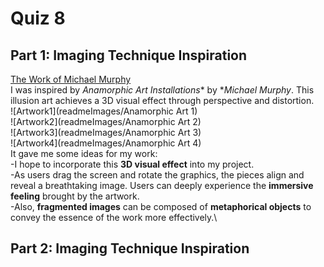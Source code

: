 # Quiz 8
## Part 1: Imaging Technique Inspiration
[The Work of Michael Murphy](https://www.perceptualart.com/)\
I was inspired by *Anamorphic Art Installations** by **Michael Murphy*. This illusion art achieves a 3D visual effect through perspective and distortion.\
![Artwork1](readmeImages/Anamorphic Art 1)\
![Artwork2](readmeImages/Anamorphic Art 2)\
![Artwork3](readmeImages/Anamorphic Art 3)\
![Artwork4](readmeImages/Anamorphic Art 4)\
It gave me some ideas for my work:\
-I hope to incorporate this **3D visual effect** into my project.\
-As users drag the screen and rotate the graphics, the pieces align and reveal a breathtaking image. Users can deeply experience the **immersive feeling** brought by the artwork.\
-Also, **fragmented images** can be composed of **metaphorical objects** to convey the essence of the work more effectively.\
## Part 2: Imaging Technique Inspiration